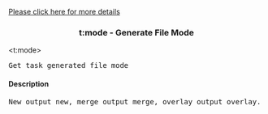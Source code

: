 <a href="head-tag-task.html">Please click here for more details</a>

### <div align="center">t:mode - Generate File Mode</div> ###

&lt;t:mode&gt;
<pre>
Get task generated file mode
</pre>

#### Description ####

<pre>
New output new, merge output merge, overlay output overlay.
</pre>